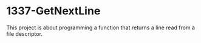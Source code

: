 # 1337-GetNextLine
This project is about programming a function that returns a line read from a file descriptor.
